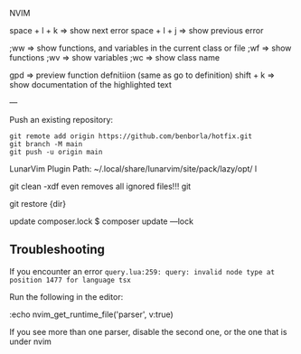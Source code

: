 NVIM

space + l + k => show next error
space + l + j => show previous error

;ww => show functions, and variables in the current class or file
;wf => show functions
;wv => show variables
;wc => show class name

gpd => preview function defnitiion (same as go to definition)
shift + k => show documentation of the highlighted text

—

Push an existing repository:
```shell
git remote add origin https://github.com/benborla/hotfix.git
git branch -M main
git push -u origin main
```
LunarVim Plugin Path:
 ~/.local/share/lunarvim/site/pack/lazy/opt/
l

git clean -xdf even removes all ignored files!!! git 

git restore {dir}

update composer.lock
$ composer update —lock 

## Troubleshooting
If you encounter an error `query.lua:259: query: invalid node type at position 1477 for language tsx`

Run the following in the editor:

:echo nvim_get_runtime_file('parser', v:true)

If you see more than one parser, disable the second one, or the one that is under nvim
